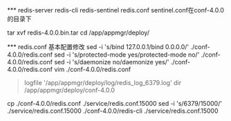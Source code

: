 *** redis-server redis-cli redis-sentinel redis.conf sentinel.conf在conf-4.0.0的目录下

tar xvf redis-4.0.0.bin.tar
cd /app/appmgr/deploy/

*** redis.conf 基本配置修改
sed -i 's/bind 127.0.0.1/bind 0.0.0.0/' ./conf-4.0.0/redis.conf
sed -i 's/protected-mode yes/protected-mode no/' ./conf-4.0.0/redis.conf
sed -i 's/daemonize no/daemonize yes/' ./conf-4.0.0/redis.conf
vim ./conf-4.0.0/redis.conf
> logfile '/app/appmgr/deploy/log/redis_log_6379.log'
> dir /app/appmgr/deploy/conf-4.0.0

cp ./conf-4.0.0/redis.conf ./service/redis.conf.15000
sed -i 's/6379/15000/' ./service/redis.conf.15000
./conf-4.0.0/redis-cli ./service/redis.conf.15000